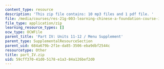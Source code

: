 ```yaml
---
content_type: resource
description: 'This zip file contains: 10 mp3 files and 1 pdf file. '
file: /media/courses/res-21g-003-learning-chinese-a-foundation-course-in-mandarin-spring-2011/59cff37041d05178e1a384a126bef2d0_part_IV.zip
file_type: application/zip
learning_resource_types: []
ocw_type: OCWFile
parent_title: 'Part IV: Units 11-12 / Menu Supplement'
parent_type: SupplementalResourceSection
parent_uid: 684a679b-2f1e-da85-3506-eba9dbf2544c
resourcetype: Other
title: part_IV.zip
uid: 59cff370-41d0-5178-e1a3-84a126bef2d0
---
```

